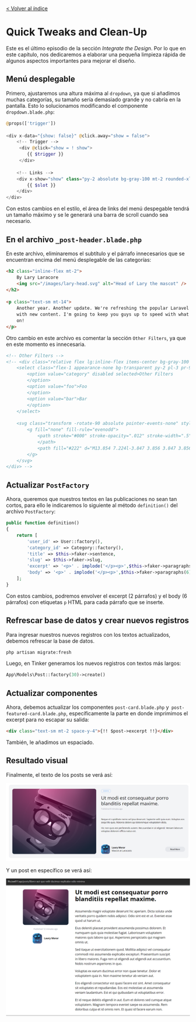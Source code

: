 [< Volver al índice](/docs/readme.md)

# Quick Tweaks and Clean-Up

Este es el último episodio de la sección _Integrate the Design_. Por lo que en este capítulo, nos dedicaremos a elaborar una pequeña limpieza rápida de algunos aspectos importantes para mejorar el diseño.

## Menú desplegable

Primero, ajustaremos una altura máxima al `dropdown`, ya que si añadimos muchas categorías, su tamaño sería demasiado grande y no cabría en la pantalla. Esto lo solucionamos modificando el componente `dropdown.blade.php`:

```php
@props(['trigger'])

<div x-data="{show: false}" @click.away="show = false">
    <!-- Trigger -->
     <div @click="show = ! show">
        {{ $trigger }}
     </div>

    <!-- Links -->
    <div x-show="show" class="py-2 absolute bg-gray-100 mt-2 rounded-xl w-full z-50 overflow-auto max-h-52" style="display: none;">
        {{ $slot }}
    </div>
</div>
```

Con estos cambios en el estilo, el área de links del menú despegable tendrá un tamaño máximo y se le generará una barra de scroll cuando sea necesario.

## En el archivo `_post-header.blade.php`

En este archivo, eliminaremos el subtítulo y el párrafo innecesarios que se encuentran encima del menú desplegable de las categorías:

```html
<h2 class="inline-flex mt-2">
    By Lary Laracore
    <img src="/images/lary-head.svg" alt="Head of Lary the mascot" />
</h2>

<p class="text-sm mt-14">
    Another year. Another update. We're refreshing the popular Laravel series
    with new content. I'm going to keep you guys up to speed with what's going
    on!
</p>
```

Otro cambio en este archivo es comentar la sección `Other Filters`, ya que en este momento es innecesaria.

```html
<!-- Other Filters -->
<!-- <div class="relative flex lg:inline-flex items-center bg-gray-100 rounded-xl">
    <select class="flex-1 appearance-none bg-transparent py-2 pl-3 pr-9 text-sm font-semibold">
        <option value="category" disabled selected>Other Filters
        </option>
        <option value="foo">Foo
        </option>
        <option value="bar">Bar
        </option>
    </select>

    <svg class="transform -rotate-90 absolute pointer-events-none" style="right: 12px;" width="22" height="22" viewBox="0 0 22 22">
        <g fill="none" fill-rule="evenodd">
            <path stroke="#000" stroke-opacity=".012" stroke-width=".5" d="M21 1v20.16H.84V1z">
            </path>
            <path fill="#222" d="M13.854 7.224l-3.847 3.856 3.847 3.856-1.184 1.184-5.04-5.04 5.04-5.04z"></path>
        </g>
    </svg>
</div> -->
```

## Actualizar `PostFactory`

Ahora, queremos que nuestros textos en las publicaciones no sean tan cortos, para ello le indicaremos lo siguiente al método `definition()` del archivo `PostFactory`:

```php
public function definition()
{
    return [
        'user_id' => User::factory(),
        'category_id' => Category::factory(),
        'title' => $this->faker->sentence,
        'slug' => $this->faker->slug,
        'excerpt' => '<p>' . implode('</p><p>',$this->faker->paragraphs(2)) . '</p>',
        'body' => '<p>' . implode('</p><p>',$this->faker->paragraphs(6)) . '</p>',
    ];
}
```

Con estos cambios, podremos envolver el excerpt (2 párrafos) y el body (6 párrafos) con etiquetas `p` HTML para cada párrafo que se inserte.

## Refrescar base de datos y crear nuevos registros

Para ingresar nuestros nuevos registros con los textos actualizados, debemos refrescar la base de datos.

```bash
php artisan migrate:fresh
```

Luego, en Tinker generamos los nuevos registros con textos más largos:

```php
App\Models\Post::factory(30)->create()
```

## Actualizar componentes

Ahora, debemos actualizar los componentes `post-card.blade.php` y` post-featured-card.blade.php`, específicamente la parte en donde imprimimos el excerpt para no escapar su salida:

```html
<div class="text-sm mt-2 space-y-4">{!! $post->excerpt !!}</div>
```

También, le añadimos un espaciado.

## Resultado visual

Finalmente, el texto de los posts se verá así:

![Vista post principal](images/vista-post-principal-v32.png)

Y un post en específico se verá así:

![Vista post en específico](images/vista-post-especifico-v32.png)
